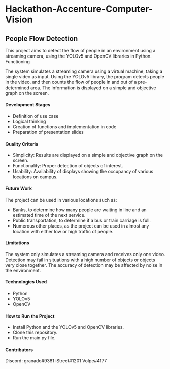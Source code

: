 # Hackathon-Accenture-Computer-Vision
## People Flow Detection

This project aims to detect the flow of people in an environment using a streaming camera, using the YOLOv5 and OpenCV libraries in Python.
Functioning

The system simulates a streaming camera using a virtual machine, taking a single video as input. Using the YOLOv5 library, the program detects people in the video, and then counts the flow of people in and out of a pre-determined area. The information is displayed on a simple and objective graph on the screen.

#### Development Stages

- Definition of use case
- Logical thinking
- Creation of functions and implementation in code
- Preparation of presentation slides

#### Quality Criteria

- Simplicity: Results are displayed on a simple and objective graph on the screen.
- Functionality: Proper detection of objects of interest.
- Usability: Availability of displays showing the occupancy of various locations on campus.

#### Future Work

The project can be used in various locations such as:

- Banks, to determine how many people are waiting in line and an estimated time of the next service.
- Public transportation, to determine if a bus or train carriage is full.
- Numerous other places, as the project can be used in almost any location with either low or high traffic of people.

#### Limitations

The system only simulates a streaming camera and receives only one video. Detection may fail in situations with a high number of objects or objects very close together. The accuracy of detection may be affected by noise in the environment.

#### Technologies Used
- Python
- YOLOv5
- OpenCV

#### How to Run the Project

- Install Python and the YOLOv5 and OpenCV libraries.
- Clone this repository.
- Run the main.py file.

#### Contributors

Discord: granado#9381
iStreet#1201
Volpe#4177
